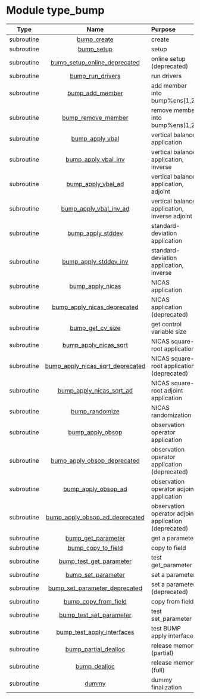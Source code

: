 # Module type_bump

| Type | Name | Purpose |
| :--: | :--: | :---------- |
| subroutine | [bump_create](https://github.com/JCSDA/saber/tree/develop/src/saber/bump/type_bump.F90#L122) | create |
| subroutine | [bump_setup](https://github.com/JCSDA/saber/tree/develop/src/saber/bump/type_bump.F90#L166) | setup |
| subroutine | [bump_setup_online_deprecated](https://github.com/JCSDA/saber/tree/develop/src/saber/bump/type_bump.F90#L369) | online setup (deprecated) |
| subroutine | [bump_run_drivers](https://github.com/JCSDA/saber/tree/develop/src/saber/bump/type_bump.F90#L509) | run drivers |
| subroutine | [bump_add_member](https://github.com/JCSDA/saber/tree/develop/src/saber/bump/type_bump.F90#L770) | add member into bump%ens[1,2] |
| subroutine | [bump_remove_member](https://github.com/JCSDA/saber/tree/develop/src/saber/bump/type_bump.F90#L860) | remove member into bump%ens[1,2] |
| subroutine | [bump_apply_vbal](https://github.com/JCSDA/saber/tree/develop/src/saber/bump/type_bump.F90#L914) | vertical balance application |
| subroutine | [bump_apply_vbal_inv](https://github.com/JCSDA/saber/tree/develop/src/saber/bump/type_bump.F90#L959) | vertical balance application, inverse |
| subroutine | [bump_apply_vbal_ad](https://github.com/JCSDA/saber/tree/develop/src/saber/bump/type_bump.F90#L1004) | vertical balance application, adjoint |
| subroutine | [bump_apply_vbal_inv_ad](https://github.com/JCSDA/saber/tree/develop/src/saber/bump/type_bump.F90#L1049) | vertical balance application, inverse adjoint |
| subroutine | [bump_apply_stddev](https://github.com/JCSDA/saber/tree/develop/src/saber/bump/type_bump.F90#L1094) | standard-deviation application |
| subroutine | [bump_apply_stddev_inv](https://github.com/JCSDA/saber/tree/develop/src/saber/bump/type_bump.F90#L1141) | standard-deviation application, inverse |
| subroutine | [bump_apply_nicas](https://github.com/JCSDA/saber/tree/develop/src/saber/bump/type_bump.F90#L1188) | NICAS application |
| subroutine | [bump_apply_nicas_deprecated](https://github.com/JCSDA/saber/tree/develop/src/saber/bump/type_bump.F90#L1243) | NICAS application (deprecated) |
| subroutine | [bump_get_cv_size](https://github.com/JCSDA/saber/tree/develop/src/saber/bump/type_bump.F90#L1295) | get control variable size |
| subroutine | [bump_apply_nicas_sqrt](https://github.com/JCSDA/saber/tree/develop/src/saber/bump/type_bump.F90#L1318) | NICAS square-root application |
| subroutine | [bump_apply_nicas_sqrt_deprecated](https://github.com/JCSDA/saber/tree/develop/src/saber/bump/type_bump.F90#L1369) | NICAS square-root application (deprecated) |
| subroutine | [bump_apply_nicas_sqrt_ad](https://github.com/JCSDA/saber/tree/develop/src/saber/bump/type_bump.F90#L1419) | NICAS square-root adjoint application |
| subroutine | [bump_randomize](https://github.com/JCSDA/saber/tree/develop/src/saber/bump/type_bump.F90#L1467) | NICAS randomization |
| subroutine | [bump_apply_obsop](https://github.com/JCSDA/saber/tree/develop/src/saber/bump/type_bump.F90#L1508) | observation operator application |
| subroutine | [bump_apply_obsop_deprecated](https://github.com/JCSDA/saber/tree/develop/src/saber/bump/type_bump.F90#L1546) | observation operator application (deprecated) |
| subroutine | [bump_apply_obsop_ad](https://github.com/JCSDA/saber/tree/develop/src/saber/bump/type_bump.F90#L1583) | observation operator adjoint application |
| subroutine | [bump_apply_obsop_ad_deprecated](https://github.com/JCSDA/saber/tree/develop/src/saber/bump/type_bump.F90#L1621) | observation operator adjoint application (deprecated) |
| subroutine | [bump_get_parameter](https://github.com/JCSDA/saber/tree/develop/src/saber/bump/type_bump.F90#L1658) | get a parameter |
| subroutine | [bump_copy_to_field](https://github.com/JCSDA/saber/tree/develop/src/saber/bump/type_bump.F90#L1722) | copy to field |
| subroutine | [bump_test_get_parameter](https://github.com/JCSDA/saber/tree/develop/src/saber/bump/type_bump.F90#L1899) | test get_parameter |
| subroutine | [bump_set_parameter](https://github.com/JCSDA/saber/tree/develop/src/saber/bump/type_bump.F90#L1955) | set a parameter |
| subroutine | [bump_set_parameter_deprecated](https://github.com/JCSDA/saber/tree/develop/src/saber/bump/type_bump.F90#L2018) | set a parameter (deprecated) |
| subroutine | [bump_copy_from_field](https://github.com/JCSDA/saber/tree/develop/src/saber/bump/type_bump.F90#L2081) | copy from field |
| subroutine | [bump_test_set_parameter](https://github.com/JCSDA/saber/tree/develop/src/saber/bump/type_bump.F90#L2178) | test set_parameter |
| subroutine | [bump_test_apply_interfaces](https://github.com/JCSDA/saber/tree/develop/src/saber/bump/type_bump.F90#L2262) | test BUMP apply interfaces |
| subroutine | [bump_partial_dealloc](https://github.com/JCSDA/saber/tree/develop/src/saber/bump/type_bump.F90#L2410) | release memory (partial) |
| subroutine | [bump_dealloc](https://github.com/JCSDA/saber/tree/develop/src/saber/bump/type_bump.F90#L2438) | release memory (full) |
| subroutine | [dummy](https://github.com/JCSDA/saber/tree/develop/src/saber/bump/type_bump.F90#L2467) | dummy finalization |
